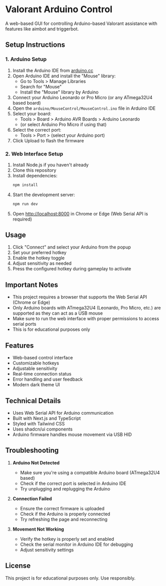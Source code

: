 # Valorant Arduino Control

A web-based GUI for controlling Arduino-based Valorant assistance with features like aimbot and triggerbot.

## Setup Instructions

### 1. Arduino Setup

1. Install the Arduino IDE from [arduino.cc](https://www.arduino.cc/en/software)
2. Open Arduino IDE and install the "Mouse" library:
   - Go to Tools > Manage Libraries
   - Search for "Mouse"
   - Install the "Mouse" library by Arduino
3. Connect your Arduino Leonardo or Pro Micro (or any ATmega32U4 based board)
4. Open the `arduino/MouseControl/MouseControl.ino` file in Arduino IDE
5. Select your board:
   - Tools > Board > Arduino AVR Boards > Arduino Leonardo
   - (or select Arduino Pro Micro if using that)
6. Select the correct port:
   - Tools > Port > (select your Arduino port)
7. Click Upload to flash the firmware

### 2. Web Interface Setup

1. Install Node.js if you haven't already
2. Clone this repository
3. Install dependencies:
   ```bash
   npm install
   ```
4. Start the development server:
   ```bash
   npm run dev
   ```
5. Open [http://localhost:8000](http://localhost:8000) in Chrome or Edge (Web Serial API is required)

## Usage

1. Click "Connect" and select your Arduino from the popup
2. Set your preferred hotkey
3. Enable the hotkey toggle
4. Adjust sensitivity as needed
5. Press the configured hotkey during gameplay to activate

## Important Notes

- This project requires a browser that supports the Web Serial API (Chrome or Edge)
- Only Arduino boards with ATmega32U4 (Leonardo, Pro Micro, etc.) are supported as they can act as a USB mouse
- Make sure to run the web interface with proper permissions to access serial ports
- This is for educational purposes only

## Features

- Web-based control interface
- Customizable hotkeys
- Adjustable sensitivity
- Real-time connection status
- Error handling and user feedback
- Modern dark theme UI

## Technical Details

- Uses Web Serial API for Arduino communication
- Built with Next.js and TypeScript
- Styled with Tailwind CSS
- Uses shadcn/ui components
- Arduino firmware handles mouse movement via USB HID

## Troubleshooting

1. **Arduino Not Detected**
   - Make sure you're using a compatible Arduino board (ATmega32U4 based)
   - Check if the correct port is selected in Arduino IDE
   - Try unplugging and replugging the Arduino

2. **Connection Failed**
   - Ensure the correct firmware is uploaded
   - Check if the Arduino is properly connected
   - Try refreshing the page and reconnecting

3. **Movement Not Working**
   - Verify the hotkey is properly set and enabled
   - Check the serial monitor in Arduino IDE for debugging
   - Adjust sensitivity settings

## License

This project is for educational purposes only. Use responsibly.
